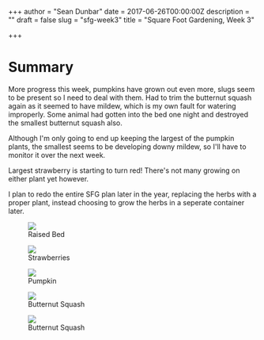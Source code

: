 +++
author = "Sean Dunbar"
date = 2017-06-26T00:00:00Z
description = ""
draft = false
slug = "sfg-week3"
title = "Square Foot Gardening, Week 3"

+++



# Summary
More progress this week, pumpkins have grown out even more, slugs seem to be present so I need to deal with them.
Had to trim the butternut squash again as it seemed to have mildew, which is my own fault for watering improperly. 
Some animal had gotten into the bed one night and destroyed the smallest butternut squash also.

Although I'm only going to end up keeping the largest of the pumpkin plants, the smallest seems to be developing downy mildew,
 so I'll have to monitor it over the next week.

Largest strawberry is starting to turn red! There's not many growing on either plant yet however.

I plan to redo the entire SFG plan later in the year, replacing the herbs with a proper plant, instead choosing
to grow the herbs in a seperate container later.
 
<figure>
	<a href="https://i.imgur.com/aC4c3jx.jpg"><img src="https://i.imgur.com/aC4c3jx.jpg"></a>
	<figcaption>Raised Bed</figcaption>
</figure>

<figure>
	<a href="https://i.imgur.com/KEfgNmu.jpg"><img src="https://i.imgur.com/KEfgNmu.jpg"></a>
	<figcaption>Strawberries</figcaption>
</figure>

<figure>
	<a href="https://i.imgur.com/sCnLG8V.jpg"><img src="/https://i.imgur.com/sCnLG8V.jpg"></a>
	<figcaption>Pumpkin</figcaption>
</figure>

<figure>
	<a href="https://i.imgur.com/7qqyF8P.jpg"><img src="https://i.imgur.com/7qqyF8P.jpg"></a>
	<figcaption>Butternut Squash</figcaption>
</figure>

<figure>
	<a href="https://i.imgur.com/NjtAFuk.jpg"><img src="https://i.imgur.com/NjtAFuk.jpg"></a>
	<figcaption>Butternut Squash</figcaption>
</figure>
